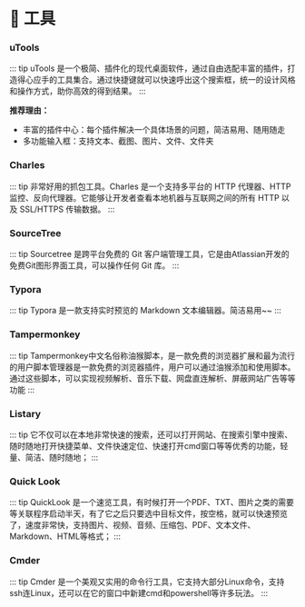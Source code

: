 # 📁 工具

### uTools [<Badge type="tip" text="传送门" vertical="middle" />](https://u.tools/)

::: tip
uTools 是一个极简、插件化的现代桌面软件，通过自由选配丰富的插件，打造得心应手的工具集合。通过快捷键就可以快速呼出这个搜索框，统一的设计风格和操作方式，助你高效的得到结果。
:::

**推荐理由：**

- 丰富的插件中心：每个插件解决一个具体场景的问题，简洁易用、随用随走
- 多功能输入框：支持文本、截图、图片、文件、文件夹

### Charles [<Badge type="tip" text="传送门" vertical="middle" />](https://www.charlesproxy.com/)

::: tip
非常好用的抓包工具。Charles 是一个支持多平台的 HTTP 代理器、HTTP 监控、反向代理器。它能够让开发者查看本地机器与互联网之间的所有 HTTP 以及 SSL/HTTPS 传输数据。
:::

### SourceTree [<Badge type="tip" text="传送门" vertical="middle" />](https://www.sourcetreeapp.com/)

::: tip
Sourcetree 是跨平台免费的 Git 客户端管理工具，它是由Atlassian开发的免费Git图形界面工具，可以操作任何 Git 库。
:::

### Typora [<Badge type="tip" text="传送门" vertical="middle" />](https://typora.io/)

::: tip
Typora 是一款支持实时预览的 Markdown 文本编辑器。简洁易用~~
:::

### Tampermonkey [<Badge type="tip" text="传送门" vertical="middle" />](https://www.tampermonkey.net/)

::: tip
Tampermonkey中文名俗称油猴脚本，是一款免费的浏览器扩展和最为流行的用户脚本管理器是一款免费的浏览器插件，用户可以通过油猴添加和使用脚本。通过这些脚本，可以实现视频解析、音乐下载、网盘直连解析、屏蔽网站广告等等功能
:::

### Listary [<Badge type="tip" text="传送门" vertical="middle" />](https://www.listary.com/)

::: tip
它不仅可以在本地非常快速的搜索，还可以打开网站、在搜索引擎中搜索、随时随地打开快捷菜单、文件快速定位、快速打开cmd窗口等等优秀的功能，轻量、简洁、随时随地；
:::

### Quick Look [<Badge type="tip" text="传送门" vertical="middle" />](https://github.com/QL-Win/QuickLook/releases)

::: tip
QuickLook 是一个速览工具，有时候打开一个PDF、TXT、图片之类的需要等关联程序启动半天，有了它之后只要选中目标文件，按空格，就可以快速预览了，速度非常快，支持图片、视频、音频、压缩包、PDF、文本文件、Markdown、HTML等格式；
:::

### Cmder [<Badge type="tip" text="传送门" vertical="middle" />](https://cmder.net/)

::: tip
Cmder 是一个美观又实用的命令行工具，它支持大部分Linux命令，支持ssh连Linux，还可以在它的窗口中新建cmd和powershell等许多玩法。
:::